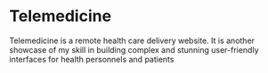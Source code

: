 # Telemedicine
Telemedicine is a remote health care delivery website. It is another showcase of my skill in building complex  and stunning user-friendly interfaces for health personnels and patients
